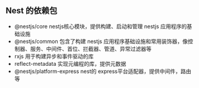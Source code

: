 ## Nest 的依赖包
- @nestjs/core nestjs核心模块，提供构建、启动和管理 nestjs 应用程序的基础设施
- @nestjs/common 包含了构建 nestjs 应用程序基础设施和常用装饰器，像控制器、服务、中间件、首位、拦截器、管道、异常过滤器等
- rxjs 用于构建异步和事件驱动的库
- reflect-metadata 实现元编程的库，提供元数据
- @nestjs/platform-express nest的 express平台适配器，提供中间件，路由等